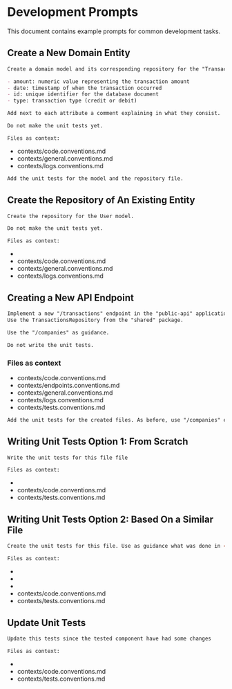 # Development Prompts

This document contains example prompts for common development tasks.

## Create a New Domain Entity

```markdown
Create a domain model and its corresponding repository for the "Transaction" entity in the "shared" package with the following attributes:

- amount: numeric value representing the transaction amount
- date: timestamp of when the transaction occurred
- id: unique identifier for the database document
- type: transaction type (credit or debit)

Add next to each attribute a comment explaining in what they consist.

Do not make the unit tests yet.
```

`Files as context:`

- contexts/code.conventions.md
- contexts/general.conventions.md
- contexts/logs.conventions.md

```markdown
Add the unit tests for the model and the repository file.
```

## Create the Repository of An Existing Entity

```markdown
Create the repository for the User model.

Do not make the unit tests yet.
```

`Files as context:`

- <model file>
- contexts/code.conventions.md
- contexts/general.conventions.md
- contexts/logs.conventions.md

## Creating a New API Endpoint

```markdown
Implement a new "/transactions" endpoint in the "public-api" application with full CRUD operations.
Use the TransactionsRepository from the "shared" package.

Use the "/companies" as guidance.

Do not write the unit tests.
```

### Files as context

- contexts/code.conventions.md
- contexts/endpoints.conventions.md
- contexts/general.conventions.md
- contexts/logs.conventions.md
- contexts/tests.conventions.md

```markdown
Add the unit tests for the created files. As before, use "/companies" endpoint as guidance
```

## Writing Unit Tests Option 1: From Scratch

```markdown
Write the unit tests for this file file
```

`Files as context:`

- <file to be tested>
- contexts/code.conventions.md
- contexts/tests.conventions.md

## Writing Unit Tests Option 2: Based On a Similar File

```markdown
Create the unit tests for this file. Use as guidance what was done in <similar file> and <unit tests file from similar file>
```

`Files as context:`

- <file to be tested>
- <similar file>
- <unit tests file from similar file>
- contexts/code.conventions.md
- contexts/tests.conventions.md

## Update Unit Tests

```markdown
Update this tests since the tested component have had some changes
```

`Files as context:`

- <current file with tests>
- contexts/code.conventions.md
- contexts/tests.conventions.md
